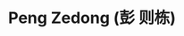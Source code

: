 ---
 title: Peng Zedong (彭 则栋)
 role: Master's in [CSE](https://www.cs.sjtu.edu.cn/en/) @ [SJTU](http://en.sjtu.edu.cn/) (2024-2027).
 bio: 
 social:
   - icon: github
     icon_pack: fab
     link: https://github.com/zedong-peng
     
   - icon: linkedin
     icon_pack: fab
     link: https://www.linkedin.com/in/zedong-peng
     
  #  - icon: file-pdf
  #    icon_pack: fas
  #    label: View Resume
  #    link: uploads/Zedong_CV_Nov2024.pdf
     
 # organizations:
   #- name: 上海交通大学
     #url: https://www.sjtu.edu.cn
#superuser: true
#status:
  #icon: ☕️
---